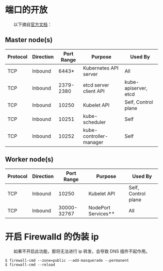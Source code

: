 # 端口的开放

　　以下摘自[官方文档](https://kubernetes.io/docs/setup/independent/install-kubeadm/#master-node-s)：

## Master node(s)

| Protocol | Direction | Port Range | Purpose | Used By |
| --- | --- | --- | --- | --- |
| TCP | Inbound | 6443* | Kubernetes API server | All |
| TCP | Inbound | 2379-2380 | etcd server client API | kube-apiserver, etcd |
| TCP | Inbound | 10250 | Kubelet API | Self, Control plane |
| TCP | Inbound | 10251 | kube-scheduler | Self |
| TCP | Inbound | 10252 | kube-controller-manager | Self |

## Worker node(s)

| Protocol | Direction | Port Range | Purpose | Used By |
| --- | --- | --- | --- | --- |
| TCP | Inbound | 10250 | Kubelet API | Self, Control plane |
| TCP | Inbound | 30000-32767 | NodePort Services** | All |

# 开启 Firewalld 的伪装 ip

　　如果不开启此功能，那将无法进行 ip 转发，会导致 DNS 插件不起作用。

```
$ firewall-cmd --zone=public --add-masquerade --permanent
$ firewall-cmd --reload
```